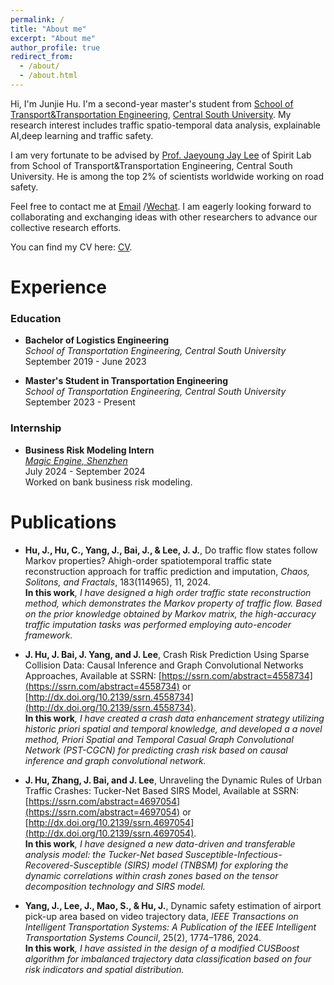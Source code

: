 ```yaml
---
permalink: /
title: "About me"
excerpt: "About me"
author_profile: true
redirect_from: 
  - /about/
  - /about.html
---
```


Hi, I'm Junjie Hu. I'm a second-year master's student from [School of Transport&Transportation Engineering](https://stte.csu.edu.cn/), [Central South University](https://www.csu.edu.cn/). My research interest includes traffic spatio-temporal data analysis, explainable AI,deep learning and traffic safety.

I am very fortunate to be advised by [Prof. Jaeyoung Jay Lee](https://www.researchgate.net/profile/Jaeyoung-Lee-26) of Spirit Lab from School of Transport&Transportation Engineering, Central South University. He is among the top 2% of scientists worldwide working on road safety.

Feel free to contact me at [Email](mailto:junjie_hu@csu.edu.cn) /[Wechat](../images/wechat.jpg). I am eagerly looking forward to collaborating and exchanging ideas with other researchers to advance our collective research efforts.

You can find my CV here: [CV](../assets/JunjieHu_CV.pdf).


Experience
======
### Education

- **Bachelor of Logistics Engineering**  
  *School of Transportation Engineering, Central South University*  
  September 2019 - June 2023

- **Master's Student in Transportation Engineering**  
  *School of Transportation Engineering, Central South University*  
  September 2023 - Present

### Internship

- **Business Risk Modeling Intern**  
  [*Magic Engine, Shenzhen*](http://www.magicengine.com.cn/)
  <br> July 2024 - September 2024 
 <br>  Worked on bank business risk modeling.

Publications
======

- **Hu, J., Hu, C., Yang, J., Bai, J., & Lee, J. J.**, Do traffic flow states follow Markov properties? Ahigh-order spatiotemporal traffic state reconstruction approach for traffic prediction and imputation, *Chaos, Solitons, and Fractals*, 183(114965), 11, 2024.
<br>**In this work**<em>, I have designed a high order traffic state reconstruction method, which demonstrates the Markov property of traffic flow. Based on the prior knowledge obtained by Markov matrix, the high-accuracy traffic imputation tasks was performed employing auto-encoder framework.</em>


- **J. Hu, J. Bai, J. Yang, and J. Lee**, Crash Risk Prediction Using Sparse Collision Data: Causal Inference and Graph Convolutional Networks Approaches,  Available at SSRN: [https://ssrn.com/abstract=4558734](https://ssrn.com/abstract=4558734) or [http://dx.doi.org/10.2139/ssrn.4558734](http://dx.doi.org/10.2139/ssrn.4558734).
<br>**In this work**<em>, I have created a crash data enhancement strategy utilizing historic priori spatial and temporal knowledge, and developed a a novel method, Priori Spatial and Temporal Casual Graph Convolutional Network (PST-CGCN) for predicting crash risk based on causal inference and graph convolutional network.</em>

- **J. Hu, Zhang, J. Bai, and J. Lee**, Unraveling the Dynamic Rules of Urban Traffic Crashes: Tucker-Net Based SIRS Model, Available at SSRN: [https://ssrn.com/abstract=4697054](https://ssrn.com/abstract=4697054) or [http://dx.doi.org/10.2139/ssrn.4697054](http://dx.doi.org/10.2139/ssrn.4697054).
<br>**In this work**<em>, I have designed a new data-driven and transferable analysis model: the Tucker-Net based 
Susceptible-Infectious-Recovered-Susceptible (SIRS) model (TNBSM) for exploring the dynamic correlations within crash zones based on the tensor decomposition technology and SIRS model.</em>

- **Yang, J., Lee, J., Mao, S., & Hu, J.**, Dynamic safety estimation of airport pick-up area based on video trajectory data, *IEEE Transactions on Intelligent Transportation Systems: A Publication of the IEEE Intelligent Transportation Systems Council*, 25(2), 1774–1786, 2024.
<br>**In this work**<em>, I have assisted in the design of a modified CUSBoost algorithm for imbalanced trajectory data classification based on four risk indicators and spatial distribution. </em>

